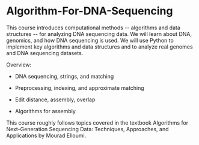 # Algorithm-For-DNA-Sequencing

This course introduces computational methods -- algorithms and data structures -- for analyzing DNA sequencing data. We will learn about DNA, genomics, and how DNA sequencing is used.  We will use Python to implement key algorithms and data structures and to analyze real genomes and DNA sequencing datasets.


Overview:

- DNA sequencing, strings, and matching

- Preprocessing, indexing, and approximate matching

- Edit distance, assembly, overlap

- Algorithms for assembly


This course roughly follows topics covered in the textbook Algorithms for Next-Generation Sequencing Data: Techniques, Approaches, and Applications by Mourad Elloumi.
